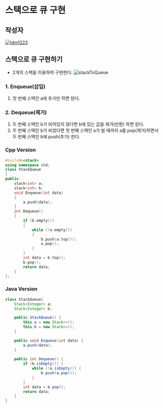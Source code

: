 # **스택으로 큐 구현**

## 작성자
[![tdm1223](https://avatars1.githubusercontent.com/u/21440957?s=100&v=4)](https://github.com/tdm1223)

## 스택으로 큐 구현하기
- 2개의 스택을 이용하여 구현한다.
![stackToQueue](https://user-images.githubusercontent.com/21440957/63852102-84cf3d00-c9d2-11e9-91ae-d232fc9a53f1.png)

### 1. Enqueue(삽입)
1) 첫 번째 스택인 a에 추가만 하면 된다.

### 2. Dequeue(제거)
1) 두 번째 스택인 b가 비어있지 않다면 b에 있는 값을 제거(반환) 하면 된다.
2) 두 번째 스택인 b가 비었다면 첫 번째 스택인 a가 빌 때까지 a를 pop(제거)하면서 두 번째 스택인 b에 push(추가) 한다.

### Cpp Version
```cpp
#include<stack>
using namespace std;
class StackQueue
{
public:
    stack<int> a;
    stack<int> b;
    void Enqueue(int data)
    {
        a.push(data);
    }
    int Dequeue()
    {
        if (b.empty())
        {
            while (!a.empty())
            {
                b.push(a.top());
                a.pop();
            }
        }
        int data = b.top();
        b.pop();
        return data;
    }
};
```

### Java Version
```java
class StackQueue{
    Stack<Integer> a;
    Stack<Integer> b;

    public StackQueue() {
        this.a = new Stack<>();
        this.b = new Stack<>();
    }

    public void Enqueue(int data) {
        a.push(data);
    }
    
    public int Dequeue() {
        if (b.isEmpty()) {
            while (!a.isEmpty()) {
                b.push(a.pop());
            }
        }
        int data = b.pop();
        return data;
    }
}
```
